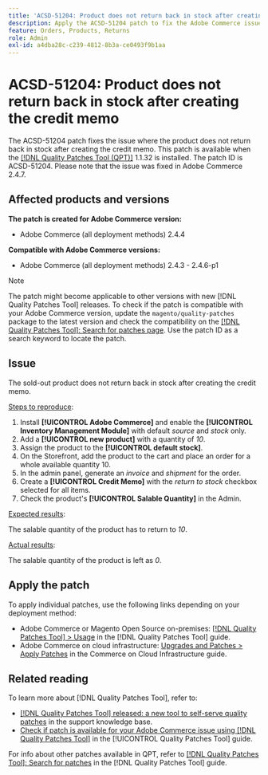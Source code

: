 ```yaml
---
title: 'ACSD-51204: Product does not return back in stock after creating the credit memo'
description: Apply the ACSD-51204 patch to fix the Adobe Commerce issue where the product does not return back in stock after creating the credit memo.
feature: Orders, Products, Returns
role: Admin
exl-id: a4dba28c-c239-4812-8b3a-ce0493f9b1aa
---
```

# ACSD-51204: Product does not return back in stock after creating the credit memo

The ACSD-51204 patch fixes the issue where the product does not return back in stock after creating the credit memo. This patch is available when the [[!DNL Quality Patches Tool (QPT)]](https://experienceleague.adobe.com/en/docs/commerce-knowledge-base/kb/announcements/commerce-announcements/magento-quality-patches-released-new-tool-to-self-serve-quality-patches) 1.1.32 is installed. The patch ID is ACSD-51204. Please note that the issue was fixed in Adobe Commerce 2.4.7.

## Affected products and versions

**The patch is created for Adobe Commerce version:**

* Adobe Commerce (all deployment methods) 2.4.4

**Compatible with Adobe Commerce versions:**

* Adobe Commerce (all deployment methods)  2.4.3 - 2.4.6-p1

>[!NOTE]
>
>The patch might become applicable to other versions with new [!DNL Quality Patches Tool] releases. To check if the patch is compatible with your Adobe Commerce version, update the `magento/quality-patches` package to the latest version and check the compatibility on the [[!DNL Quality Patches Tool]: Search for patches page](<https://experienceleague.adobe.com/tools/commerce-quality-patches/index.html>). Use the patch ID as a search keyword to locate the patch.

## Issue

The sold-out product does not return back in stock after creating the credit memo.

<u>Steps to reproduce</u>:

1. Install **[!UICONTROL Adobe Commerce]** and enable the **[!UICONTROL Inventory Management Module]** with default *source* and *stock* only.
1. Add a **[!UICONTROL new product]** with a quantity of *10*.
1. Assign the product to the **[!UICONTROL default stock]**.
1. On the Storefront, add the product to the cart and place an order for a whole available quantity 10.
1. In the admin panel, generate an *invoice* and *shipment* for the order.
1. Create a **[!UICONTROL Credit Memo]** with the *return to stock* checkbox selected for all items.
1. Check the product's **[!UICONTROL Salable Quantity]** in the Admin.

<u>Expected results</u>:

The salable quantity of the product has to return to *10*.

<u>Actual results</u>:

The salable quantity of the product is left as *0*.

## Apply the patch

To apply individual patches, use the following links depending on your deployment method:

* Adobe Commerce or Magento Open Source on-premises: [[!DNL Quality Patches Tool] > Usage](/help/tools/quality-patches-tool/usage.md) in the [!DNL Quality Patches Tool] guide.
* Adobe Commerce on cloud infrastructure: [Upgrades and Patches > Apply Patches](https://experienceleague.adobe.com/docs/commerce-cloud-service/user-guide/develop/upgrade/apply-patches.html) in the Commerce on Cloud Infrastructure guide.

## Related reading

To learn more about [!DNL Quality Patches Tool], refer to:

* [[!DNL Quality Patches Tool] released: a new tool to self-serve quality patches](https://experienceleague.adobe.com/en/docs/commerce-knowledge-base/kb/announcements/commerce-announcements/magento-quality-patches-released-new-tool-to-self-serve-quality-patches) in the support knowledge base.
* [Check if patch is available for your Adobe Commerce issue using [!DNL Quality Patches Tool]](/help/tools/quality-patches-tool/patches-available-in-qpt/check-patch-for-magento-issue-with-magento-quality-patches.md) in the [!UICONTROL Quality Patches Tool] guide.


For info about other patches available in QPT, refer to [[!DNL Quality Patches Tool]: Search for patches](<https://experienceleague.adobe.com/tools/commerce-quality-patches/index.html>) in the [!DNL Quality Patches Tool] guide.
